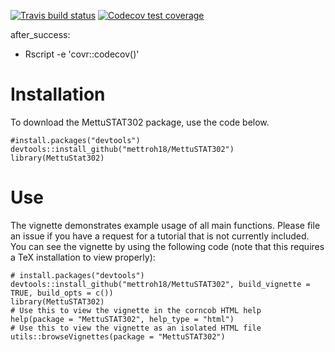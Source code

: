 <!-- badges: start -->
  [![Travis build status](https://travis-ci.com/mettroh18/MettuSTAT302.svg?branch=master)](https://travis-ci.com/mettroh18/MettuSTAT302)
  [![Codecov test coverage](https://codecov.io/gh/mettroh18/MettuSTAT302/branch/master/graph/badge.svg)](https://codecov.io/gh/mettroh18/MettuSTAT302?branch=master)
<!-- badges: end -->

after_success:
  - Rscript -e 'covr::codecov()'
  
# Installation
To download the MettuSTAT302 package, use the code below.

```
#install.packages("devtools")
devtools::install_github("mettroh18/MettuSTAT302")
library(MettuStat302)
```

# Use
The vignette demonstrates example usage of all main functions. Please file an issue if you have a request for a tutorial that is not currently included. You can see the vignette by using the following code (note that this requires a TeX installation to view properly):

```
# install.packages("devtools")
devtools::install_github("mettroh18/MettuSTAT302", build_vignette = TRUE, build_opts = c())
library(MettuSTAT302)
# Use this to view the vignette in the corncob HTML help
help(package = "MettuSTAT302", help_type = "html")
# Use this to view the vignette as an isolated HTML file
utils::browseVignettes(package = "MettuSTAT302")
```

